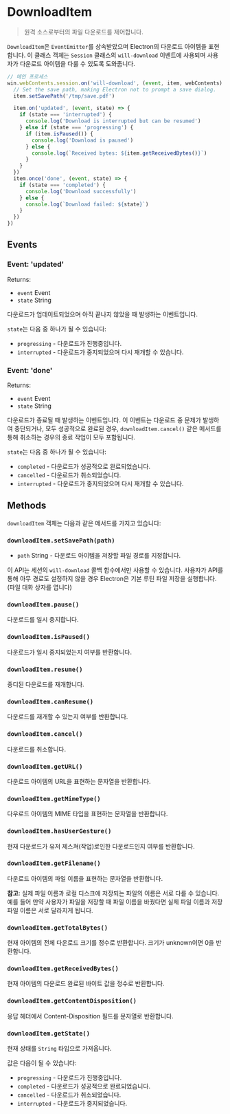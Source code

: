 # DownloadItem

> 원격 소스로부터의 파일 다운로드를 제어합니다.

`DownloadItem`은 `EventEmitter`를 상속받았으며 Electron의 다운로드 아이템을
표현합니다. 이 클래스 객체는 `Session` 클래스의 `will-download` 이벤트에 사용되며
사용자가 다운로드 아이템을 다룰 수 있도록 도와줍니다.

```javascript
// 메인 프로세스
win.webContents.session.on('will-download', (event, item, webContents) => {
  // Set the save path, making Electron not to prompt a save dialog.
  item.setSavePath('/tmp/save.pdf')

  item.on('updated', (event, state) => {
    if (state === 'interrupted') {
      console.log('Download is interrupted but can be resumed')
    } else if (state === 'progressing') {
      if (item.isPaused()) {
        console.log('Download is paused')
      } else {
        console.log(`Received bytes: ${item.getReceivedBytes()}`)
      }
    }
  })
  item.once('done', (event, state) => {
    if (state === 'completed') {
      console.log('Download successfully')
    } else {
      console.log(`Download failed: ${state}`)
    }
  })
})
```

## Events

### Event: 'updated'

Returns:

* `event` Event
* `state` String

다운로드가 업데이트되었으며 아직 끝나지 않았을 때 발생하는 이벤트입니다.

`state`는 다음 중 하나가 될 수 있습니다:

* `progressing` - 다운로드가 진행중입니다.
* `interrupted` - 다운로드가 중지되었으며 다시 재개할 수 있습니다.

### Event: 'done'

Returns:

* `event` Event
* `state` String

다운로드가 종료될 때 발생하는 이벤트입니다. 이 이벤트는 다운로드 중 문제가 발생하여
중단되거나, 모두 성공적으로 완료된 경우, `downloadItem.cancel()` 같은 메서드를 통해
취소하는 경우의 종료 작업이 모두 포함됩니다.

`state`는 다음 중 하나가 될 수 있습니다:

* `completed` - 다운로드가 성공적으로 완료되었습니다.
* `cancelled` - 다운로드가 취소되었습니다.
* `interrupted` - 다운로드가 중지되었으며 다시 재개할 수 있습니다.

## Methods

`downloadItem` 객체는 다음과 같은 메서드를 가지고 있습니다:

### `downloadItem.setSavePath(path)`

* `path` String - 다운로드 아이템을 저장할 파일 경로를 지정합니다.

이 API는 세션의 `will-download` 콜백 함수에서만 사용할 수 있습니다. 사용자가 API를
통해 아무 경로도 설정하지 않을 경우 Electron은 기본 루틴 파일 저장을 실행합니다.
(파일 대화 상자를 엽니다)

### `downloadItem.pause()`

다운로드를 일시 중지합니다.

### `downloadItem.isPaused()`

다운로드가 일시 중지되었는지 여부를 반환합니다.

### `downloadItem.resume()`

중디된 다운로드를 재개합니다.

### `downloadItem.canResume()`

다운로드를 재개할 수 있는지 여부를 반환합니다.

### `downloadItem.cancel()`

다운로드를 취소합니다.

### `downloadItem.getURL()`

다운로드 아이템의 URL을 표현하는 문자열을 반환합니다.

### `downloadItem.getMimeType()`

다우로드 아이템의 MIME 타입을 표현하는 문자열을 반환합니다.

### `downloadItem.hasUserGesture()`

현재 다운로드가 유저 제스쳐(작업)로인한 다운로드인지 여부를 반환합니다.

### `downloadItem.getFilename()`

다운로드 아이템의 파일 이름을 표현하는 문자열을 반환합니다.

**참고:** 실제 파일 이름과 로컬 디스크에 저장되는 파일의 이름은 서로 다를 수 있습니다.
예를 들어 만약 사용자가 파일을 저장할 때 파일 이름을 바꿨다면 실제 파일 이름과 저장
파일 이름은 서로 달라지게 됩니다.

### `downloadItem.getTotalBytes()`

현재 아이템의 전체 다운로드 크기를 정수로 반환합니다. 크기가 unknown이면 0을
반환합니다.

### `downloadItem.getReceivedBytes()`

현재 아이템의 다운로드 완료된 바이트 값을 정수로 반환합니다.

### `downloadItem.getContentDisposition()`

응답 헤더에서 Content-Disposition 필드를 문자열로 반환합니다.

### `downloadItem.getState()`

현재 상태를 `String` 타입으로 가져옵니다.

값은 다음이 될 수 있습니다:

* `progressing` - 다운로드가 진행중입니다.
* `completed` - 다운로드가 성공적으로 완료되었습니다.
* `cancelled` - 다운로드가 취소되었습니다.
* `interrupted` - 다운로드가 중지되었습니다.
